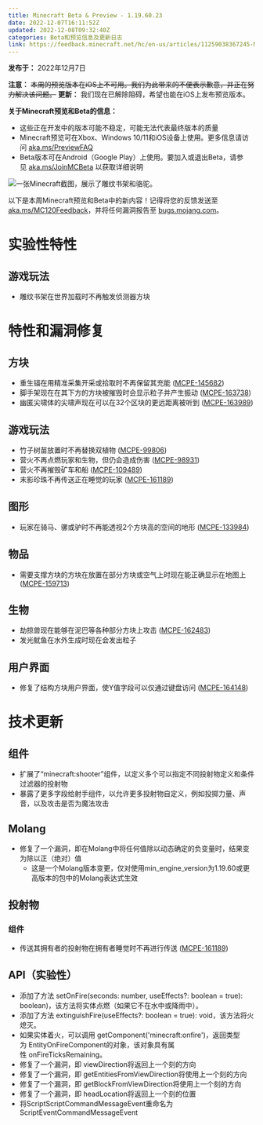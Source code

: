 ```yaml
---
title: Minecraft Beta & Preview - 1.19.60.23
date: 2022-12-07T16:11:52Z
updated: 2022-12-08T09:32:40Z
categories: Beta和预览信息及更新日志
link: https://feedback.minecraft.net/hc/en-us/articles/11259038367245-Minecraft-Beta-Preview-1-19-60-23
---
```


**发布于：** 2022年12月7日

**注意：** ~~本周的预览版本在iOS上不可用。我们为此带来的不便表示歉意，并正在努力解决该问题。~~ **更新：** 我们现在已解除阻碍，希望也能在iOS上发布预览版本。

**关于Minecraft预览和Beta的信息：**

- 这些正在开发中的版本可能不稳定，可能无法代表最终版本的质量
- Minecraft预览可在Xbox、Windows 10/11和iOS设备上使用。更多信息请访问 [aka.ms/PreviewFAQ](http://aka.ms/PreviewFAQ)
- Beta版本可在Android（Google Play）上使用。要加入或退出Beta，请参见 [aka.ms/JoinMCBeta](https://aka.ms/JoinMCBeta) 以获取详细说明

![一张Minecraft截图，展示了雕纹书架和骆驼。](https://feedback.minecraft.net/hc/article_attachments/11258984583053)

以下是本周Minecraft预览和Beta中的新内容！记得将您的反馈发送至 [aka.ms/MC120Feedback](https://aka.ms/MC120Feedback)，并将任何漏洞报告至 [bugs.mojang.com](http://bugs.mojang.com/)。  
  

# **实验性特性**

## **游戏玩法**

- 雕纹书架在世界加载时不再触发侦测器方块

# **特性和漏洞修复**

## **方块**

- 重生锚在用精准采集开采或拾取时不再保留其充能 ([MCPE-145682](https://bugs.mojang.com/browse/MCPE-145682))
- 脚手架现在在其下方的方块被摧毁时会显示粒子并产生振动 ([MCPE-163738](https://bugs.mojang.com/browse/MCPE-163738))
- 幽匿尖啸体的尖啸声现在可以在32个区块的更远距离被听到 ([MCPE-163989](https://bugs.mojang.com/browse/MCPE-163989))

## **游戏玩法**

- 竹子树苗放置时不再替换双植物 ([MCPE-99806](https://bugs.mojang.com/browse/MCPE-99806))
- 营火不再点燃玩家和生物，但仍会造成伤害 ([MCPE-98931](https://bugs.mojang.com/browse/MCPE-98931))
- 营火不再摧毁矿车和船 ([MCPE-109489](https://bugs.mojang.com/browse/MCPE-109489))
- 末影珍珠不再传送正在睡觉的玩家 ([MCPE-161189](https://bugs.mojang.com/browse/MCPE-161189))

## **图形**

- 玩家在骑马、骡或驴时不再能透视2个方块高的空间的地形 ([MCPE-133984](https://bugs.mojang.com/browse/MCPE-133984))

## **物品**

- 需要支撑方块的方块在放置在部分方块或空气上时现在能正确显示在地图上 ([MCPE-159713](https://bugs.mojang.com/browse/MCPE-159713))

## **生物**

- 劫掠兽现在能够在泥巴等各种部分方块上攻击 ([MCPE-162483](https://bugs.mojang.com/browse/MCPE-162483))
- 发光鱿鱼在水外生成时现在会发出粒子

## **用户界面**

- 修复了结构方块用户界面，使Y值字段可以仅通过键盘访问 ([MCPE-164148](https://bugs.mojang.com/browse/MCPE-164148))

# **技术更新**

## **组件**

- 扩展了“minecraft:shooter”组件，以定义多个可以指定不同投射物定义和条件过滤器的投射物
- 暴露了更多字段给射手组件，以允许更多投射物自定义，例如投掷力量、声音，以及攻击是否为魔法攻击

## **Molang**

- 修复了一个漏洞，即在Molang中将任何值除以动态确定的负变量时，结果变为除以正（绝对）值
  - 这是一个Molang版本变更，仅对使用min_engine_version为1.19.60或更高版本的包中的Molang表达式生效

## **投射物**

### **组件**

- 传送其拥有者的投射物在拥有者睡觉时不再进行传送 ([MCPE-161189](https://bugs.mojang.com/browse/MCPE-161189))

## **API（实验性）**

- 添加了方法 setOnFire(seconds: number, useEffects?: boolean = true): boolean)，该方法将实体点燃（如果它不在水中或降雨中）。
- 添加了方法 extinguishFire(useEffects?: boolean = true): void，该方法将火熄灭。
- 如果实体着火，可以调用 getComponent('minecraft:onfire')，返回类型为 EntityOnFireComponent的对象，该对象具有属性 onFireTicksRemaining。
- 修复了一个漏洞，即 viewDirection将返回上一个刻的方向
- 修复了一个漏洞，即 getEntitiesFromViewDirection将使用上一个刻的方向
- 修复了一个漏洞，即 getBlockFromViewDirection将使用上一个刻的方向
- 修复了一个漏洞，即 headLocation将返回上一个刻的位置
- 将ScriptScriptCommandMessageEvent重命名为ScriptEventCommandMessageEvent